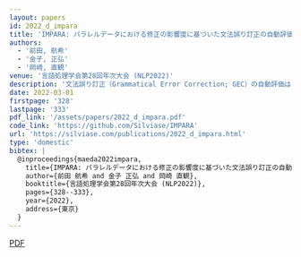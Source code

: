 ```yaml
---
layout: papers
id: 2022_d_impara
title: 'IMPARA: パラレルデータにおける修正の影響度に基づいた文法誤り訂正の自動評価法'
authors:
  - '前田, 航希'
  - '金子, 正弘'
  - '岡崎, 直観'
venue: '言語処理学会第28回年次大会 (NLP2022)'
description: '文法誤り訂正（Grammatical Error Correction; GEC）の自動評価は，低コストかつ定量的な評価に不可欠である．しかし，既存の GEC 自動評価手法は評価時に複数の参照文を必要としたり，評価モデルの学習に特化した訓練データが必要になるなど，自動評価の実現のためのデータ作成コストが高いという難点がある．本稿では，誤文と正文の組からなるパラレルデータのみを用い，修正の影響度を考慮しながら GEC の評価尺度を学習する手法である IMPARA を提案する．提案手法は GEC の自動評価におけるデータ作成コストを大幅に軽減しつつ，人手評価との相関において既存手法と同等以上の性能を示した．また，評価尺度を学習するパラレルデータを変更することで，異なるドメインや訂正スタイルに適合した評価を実現できることを実験的に示した．'
date: 2022-03-01
firstpage: '328'
lastpage: '333'
pdf_link: '/assets/papers/2022_d_impara.pdf'
code_link: 'https://github.com/Silviase/IMPARA'
url: 'https://silviase.com/publications/2022_d_impara.html'
type: 'domestic'
bibtex: |
  @inproceedings{maeda2022impara,
    title={IMPARA: パラレルデータにおける修正の影響度に基づいた文法誤り訂正の自動評価法},
    author={前田 航希 and 金子 正弘 and 岡崎 直観},
    booktitle={言語処理学会第28回年次大会 (NLP2022)},
    pages={328--333},
    year={2022},
    address={東京}
  }
---
```


[PDF](/assets/papers/2022_d_impara.pdf)
